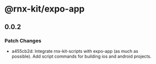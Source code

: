 # @rnx-kit/expo-app

## 0.0.2

### Patch Changes

- a455cb2d: Integrate rnx-kit-scripts with expo-app (as much as possible). Add script commands for building ios and android projects.
